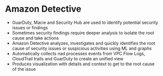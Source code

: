 # Amazon Detective

- GuarDuty, Macie and Security Hub are used to identify potential security issues or findings
- Sometimes security findings require deeper analysis to isolate the root cause and take actions
- Amazon Detective analyzes, investigates and quickly identifies the root cause of security issues or suspicious activities using ML and graphs
- Automatically collects nad processes events from VPC Flow Logs, CloudTrail trails and GuarDuty  to create an unified view
- Produces visualization with details and context to get to the root cause of the issue